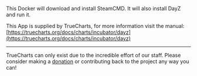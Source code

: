 This Docker will download and install SteamCMD. It will also install DayZ and run it.


This App is supplied by TrueCharts, for more information visit the manual: [https://truecharts.org/docs/charts/incubator/dayz](https://truecharts.org/docs/charts/incubator/dayz)

---

TrueCharts can only exist due to the incredible effort of our staff.
Please consider making a [donation](https://truecharts.org/docs/about/sponsor) or contributing back to the project any way you can!

